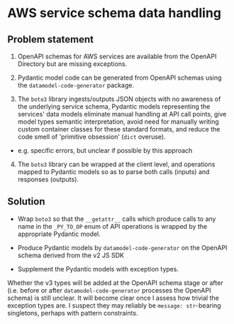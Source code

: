 # AWS service schema data handling

## Problem statement

1. OpenAPI schemas for AWS services are available from the OpenAPI Directory but are missing exceptions.

2. Pydantic model code can be generated from OpenAPI schemas using the `datamodel-code-generator` package.

3. The `boto3` library ingests/outputs JSON objects with no awareness of the underlying service schema,
   Pydantic models representing the services' data models eliminate manual handling at API call points,
   give model types semantic interpretation, avoid need for manually writing custom container
   classes for these standard formats, and reduce the code smell of 'primitive obsession' (`dict` overuse).

  - e.g. specific errors, but unclear if possible by this approach

4. The `boto3` library can be wrapped at the client level, and operations mapped to Pydantic models
   so as to parse both calls (inputs) and responses (outputs).

## Solution

- Wrap `boto3` so that the `__getattr__` calls which produce calls to any name in the `_PY_TO_OP` enum of
  API operations is wrapped by the appropriate Pydantic model.

- Produce Pydantic models by `datamodel-code-generator` on the OpenAPI schema derived from the v2 JS SDK

- Supplement the Pydantic models with exception types.

Whether the v3 types will be added at the OpenAPI schema stage or after (i.e. before or after
`datamodel-code-generator` processes the OpenAPI schema) is still unclear. It will become clear once
I assess how trivial the exception types are. I suspect they may reliably be `message: str`-bearing
singletons, perhaps with pattern constraints.
